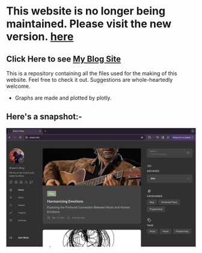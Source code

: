 # This website is no longer being maintained. Please visit the new version. [here]()
## Click Here to see [My Blog Site]()
This is a repository containing all the files used for the making of this website.
Feel free to check it out. Suggestions are whole-heartedly welcome.

- Graphs are made and plotted by plotly. 
 
## Here's a snapshot:-
 ![](assets/img/ss.png)


